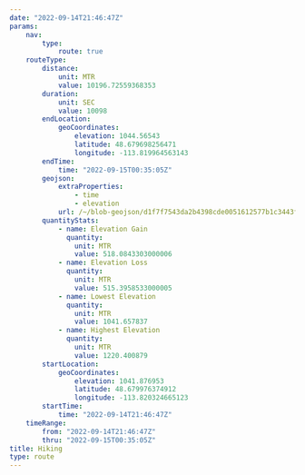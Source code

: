 ```yaml
---
date: "2022-09-14T21:46:47Z"
params:
    nav:
        type:
            route: true
    routeType:
        distance:
            unit: MTR
            value: 10196.72559368353
        duration:
            unit: SEC
            value: 10098
        endLocation:
            geoCoordinates:
                elevation: 1044.56543
                latitude: 48.679698256471
                longitude: -113.819964563143
        endTime:
            time: "2022-09-15T00:35:05Z"
        geojson:
            extraProperties:
                - time
                - elevation
            url: /~/blob-geojson/d1f7f7543da2b4398cde0051612577b1c3443fb18412282ea8dfec9f8110a1d9/geojson.json
        quantityStats:
            - name: Elevation Gain
              quantity:
                unit: MTR
                value: 518.0843303000006
            - name: Elevation Loss
              quantity:
                unit: MTR
                value: 515.3958533000005
            - name: Lowest Elevation
              quantity:
                unit: MTR
                value: 1041.657837
            - name: Highest Elevation
              quantity:
                unit: MTR
                value: 1220.400879
        startLocation:
            geoCoordinates:
                elevation: 1041.876953
                latitude: 48.679976374912
                longitude: -113.820324665123
        startTime:
            time: "2022-09-14T21:46:47Z"
    timeRange:
        from: "2022-09-14T21:46:47Z"
        thru: "2022-09-15T00:35:05Z"
title: Hiking
type: route
---
```

